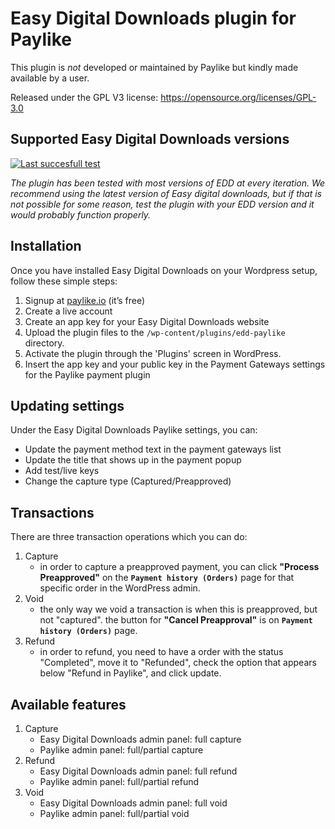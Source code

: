 # Easy Digital Downloads plugin for Paylike

This plugin is *not* developed or maintained by Paylike but kindly made
available by a user.

Released under the GPL V3 license: https://opensource.org/licenses/GPL-3.0


## Supported Easy Digital Downloads versions

 [![Last succesfull test](https://log.derikon.ro/api/v1/log/read?tag=edd&view=svg&label=EDD&key=ecommerce&background=2794da)](https://log.derikon.ro/api/v1/log/read?tag=edd&view=html)

 *The plugin has been tested with most versions of EDD at every iteration. We recommend using the latest version of Easy digital downloads, but if that is not possible for some reason, test the plugin with your EDD version and it would probably function properly.*

## Installation

  Once you have installed Easy Digital Downloads on your Wordpress setup, follow these simple steps:
  1. Signup at [paylike.io](https://paylike.io) (it’s free)
  1. Create a live account
  1. Create an app key for your Easy Digital Downloads website
  1. Upload the plugin files to the `/wp-content/plugins/edd-paylike` directory.
  1. Activate the plugin through the 'Plugins' screen in WordPress.
  1. Insert the app key and your public key in the Payment Gateways settings for the Paylike payment plugin


## Updating settings

Under the Easy Digital Downloads Paylike settings, you can:
 * Update the payment method text in the payment gateways list
 * Update the title that shows up in the payment popup
 * Add test/live keys
 * Change the capture type (Captured/Preapproved)


 ## Transactions

 There are three transaction operations which you can do:
1. Capture
    - in order to capture a preapproved payment, you can click **"Process Preapproved"** on the **`Payment history (Orders)`** page for that specific order in the WordPress admin.
2. Void
    - the only way we void a transaction is when this is preapproved, but not "captured". the button for **"Cancel Preapproval"** is on **`Payment history (Orders)`** page.
3. Refund
    - in order to refund, you need to have a order with the status "Completed", move it to "Refunded", check the option that appears below "Refund in Paylike", and click update.

  ## Available features

1. Capture
   * Easy Digital Downloads admin panel: full capture
   * Paylike admin panel: full/partial capture
2. Refund
   * Easy Digital Downloads admin panel: full refund
   * Paylike admin panel: full/partial refund
3. Void
   * Easy Digital Downloads admin panel: full void
   * Paylike admin panel: full/partial void
